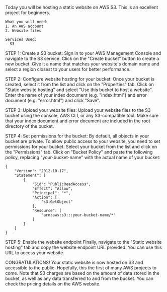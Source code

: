 Today you will be hosting a static website on AWS S3. This is an excellent project for beginners.
```
What you will need:
1. An AWS account
2. Website files

Services Used:
- S3
```

STEP 1: Create a S3 bucket:
Sign in to your AWS Management Console and navigate to the S3 service. Click on the "Create bucket" button to create a new bucket. Give it a name that matches your website's domain name and select a region closest to your users for better performance.


STEP 2: Configure website hosting for your bucket:
 Once your bucket is created, select it from the list and click on the "Properties" tab. Click on "Static website hosting" and select "Use this bucket to host a website". Enter the name of your index document (e.g. "index.html") and error document (e.g. "error.html") and click "Save".
 
 
STEP 3: Upload your website files:
Upload your website files to the S3 bucket using the console, AWS CLI, or any S3-compatible tool. Make sure that your index document and error document are included in the root directory of the bucket.


STEP 4: Set permissions for the bucket:
By default, all objects in your bucket are private. To allow public access to your website, you need to set permissions for your bucket. Select your bucket from the list and click on the "Permissions" tab. Click on "Bucket Policy" and paste the following policy, replacing "your-bucket-name" with the actual name of your bucket:
```
{
    "Version": "2012-10-17",
    "Statement": [
        {
            "Sid": "PublicReadAccess",
            "Effect": "Allow",
            "Principal": "*",
            "Action": [
                "s3:GetObject"
            ],
            "Resource": [
                "arn:aws:s3:::your-bucket-name/*"
            ]
        }
    ]
}
```

STEP 5: Enable the website endpoint
Finally, navigate to the "Static website hosting" tab and copy the website endpoint URL provided. You can use this URL to access your website.


CONGRATULATIONS! Your static website is now hosted on S3 and accessible to the public. Hopefully, this the first of many AWS projects to come. Note that S3 charges are based on the amount of data stored in the bucket, as well as any data transferred to and from the bucket. You can check the pricing details on the AWS website.




